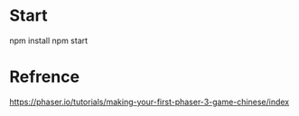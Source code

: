 # Start 
npm install
npm start

# Refrence
https://phaser.io/tutorials/making-your-first-phaser-3-game-chinese/index
